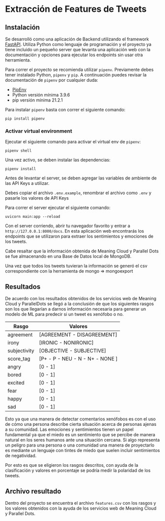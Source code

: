 # Extracción de Features de Tweets

## Instalación

Se desarrolló como una aplicación de Backend utilizando el framework [FastAPI](https://fastapi.tiangolo.com/). Utiliza Python como lenguaje de programación y el proyecto ya tiene incluido un pequeño server que levanta una aplicación web con la documentación y opciones para ejecutar los endpoints sin usar otra herramienta.

Para correr el proyecto se recomienda utilizar `pipenv`. Previamente debes tener instalado Python, `pipenv` y `pip`. A continuación puedes revisar la documentación de `pipenv` por cualquier duda:

- [PipEnv](https://pipenv-es.readthedocs.io/es/latest)
- Python versión mínima 3.9.6
- pip versión mínima 21.2.1

Para instalar `pipenv` basta con correr el siguiente comando:

```
pip install pipenv
```

### Activar virtual environment

Ejecutar el siguiente comando para activar el virtual env de `pipenv`:

```
pipenv shell
```

Una vez activo, se deben instalar las dependencias:

```
pipenv install
```

Antes de levantar el server, se deben agregar las variables de ambiente de las API Keys a utilizar.

Debes copiar el archivo `.env.example`, renombrar el archivo como `.env` y pasarle los valores de API Keys

Para correr el server ejecutar el siguiente comando:

```
uvicorn main:app --reload
```

Con el server corriendo, abrir tu navegador favorito y entrar a `http://127.0.0.1:8000/docs`. En esta aplicación web encontrarás los endpoints que se utilizaron para extraer los sentimientos y emociones de los tweets.

Cabe resaltar que la información obtenida de Meaning Cloud y Parallel Dots se fue almacenando en una Base de Datos local de MongoDB.

Una vez que todos los tweets tuvieran la información se generó el csv correspondiente con la herramienta de mongo => mongoexport

## Resultados

De acuerdo con los resultados obtenidos de los servicios web de Meaning Cloud y ParallelDots se llegó a la conclusión de que los siguientes rasgos son los que llegarían a darnos información necesaria para generar un modelo de ML para predecir si un tweet es xenófobo o no.

| Rasgo | Valores |
| ----- | ------- |
| agreement | [AGREEMENT - DISAGREEMENT] |
| irony | [IRONIC - NONIRONIC] |
| subjectivity | [OBJECTIVE - SUBJECTIVE] |
| score_tag | [P+ - P - NEU - N - N+ - NONE ] |
| angry | [0 - 1] |
| bored | [0 - 1] |
| excited | [0 - 1] |
| fear | [0 - 1] |
| happy | [0 - 1] |
| sad | [0 - 1] |


Esto ya que una manera de detectar comentarios xenófobos es con el uso de cómo una persona describe cierta situación acerca de personas ajenas a su comunidad. Las emociones y sentimientos tienen un papel fundamental ya que el miedo es un sentimiento que se percibe de manera natural en los seres humanos ante una situación cercana. Si algo representa un peligro para una persona o una comunidad una manera de proyectarlo es mediante un lenguaje con tintes de miedo que suelen incluir sentimientos de negatividad.

Por esto es que se eligieron los rasgos descritos, con ayuda de la clasificación y valores en porcentaje se podría medir la polaridad de los tweets.


## Archivo resultado

Dentro del proyecto se encuentra el archivo `features.csv` con los rasgos y los valores obtenidos con la ayuda de los servicios web de Meaning Cloud y Parallel Dots.
